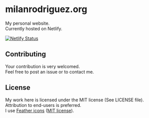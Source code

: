 # milanrodriguez.org

My personal website.  
Currently hosted on Netlify.  
  
[![Netlify Status](https://api.netlify.com/api/v1/badges/d4127704-137f-445a-bfe6-75ff103e8d35/deploy-status)](https://app.netlify.com/sites/zealous-pike-765f75/deploys)

## Contributing

Your contribution is very welcomed.  
Feel free to post an issue or to contact me.  

## License

My work here is licensed under the MIT license (See LICENSE file). Attribution to end-users is preferred.  
I use [Feather icons](https://feathericons.com/) ([MIT license](https://github.com/feathericons/feather/blob/master/LICENSE)).  
